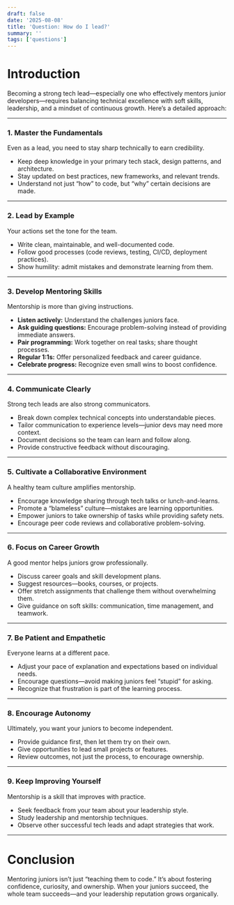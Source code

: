 ```yaml
---
draft: false
date: '2025-08-08'
title: 'Question: How do I lead?'
summary: ''
tags: ['questions']
---
```


# Introduction

Becoming a strong tech lead—especially one who effectively mentors junior developers—requires balancing technical excellence with soft skills, leadership, and a mindset of continuous growth. Here’s a detailed approach:

---

### **1. Master the Fundamentals**

Even as a lead, you need to stay sharp technically to earn credibility.

- Keep deep knowledge in your primary tech stack, design patterns, and architecture.
- Stay updated on best practices, new frameworks, and relevant trends.
- Understand not just “how” to code, but “why” certain decisions are made.

---

### **2. Lead by Example**

Your actions set the tone for the team.

- Write clean, maintainable, and well-documented code.
- Follow good processes (code reviews, testing, CI/CD, deployment practices).
- Show humility: admit mistakes and demonstrate learning from them.

---

### **3. Develop Mentoring Skills**

Mentorship is more than giving instructions.

- **Listen actively:** Understand the challenges juniors face.
- **Ask guiding questions:** Encourage problem-solving instead of providing immediate answers.
- **Pair programming:** Work together on real tasks; share thought processes.
- **Regular 1:1s:** Offer personalized feedback and career guidance.
- **Celebrate progress:** Recognize even small wins to boost confidence.

---

### **4. Communicate Clearly**

Strong tech leads are also strong communicators.

- Break down complex technical concepts into understandable pieces.
- Tailor communication to experience levels—junior devs may need more context.
- Document decisions so the team can learn and follow along.
- Provide constructive feedback without discouraging.

---

### **5. Cultivate a Collaborative Environment**

A healthy team culture amplifies mentorship.

- Encourage knowledge sharing through tech talks or lunch-and-learns.
- Promote a “blameless” culture—mistakes are learning opportunities.
- Empower juniors to take ownership of tasks while providing safety nets.
- Encourage peer code reviews and collaborative problem-solving.

---

### **6. Focus on Career Growth**

A good mentor helps juniors grow professionally.

- Discuss career goals and skill development plans.
- Suggest resources—books, courses, or projects.
- Offer stretch assignments that challenge them without overwhelming them.
- Give guidance on soft skills: communication, time management, and teamwork.

---

### **7. Be Patient and Empathetic**

Everyone learns at a different pace.

- Adjust your pace of explanation and expectations based on individual needs.
- Encourage questions—avoid making juniors feel “stupid” for asking.
- Recognize that frustration is part of the learning process.

---

### **8. Encourage Autonomy**

Ultimately, you want your juniors to become independent.

- Provide guidance first, then let them try on their own.
- Give opportunities to lead small projects or features.
- Review outcomes, not just the process, to encourage ownership.

---

### **9. Keep Improving Yourself**

Mentorship is a skill that improves with practice.

- Seek feedback from your team about your leadership style.
- Study leadership and mentorship techniques.
- Observe other successful tech leads and adapt strategies that work.

---

# Conclusion

Mentoring juniors isn’t just “teaching them to code.” It’s about fostering confidence, curiosity, and ownership. When your juniors succeed, the whole team succeeds—and your leadership reputation grows organically.
